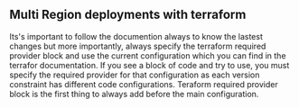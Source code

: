 ## Multi Region deployments with terraform

Its's important to follow the documention always to know the lastest changes but more importantly, always specify the terraform required provider block and use the current configuration which you can find in the terrafor documentation. If you see a block of code and try to use, you must specify the required provider for that configuration as each version constraint has different code configurations. Teraform required provider block is the first thing to always add before the main configuration.
